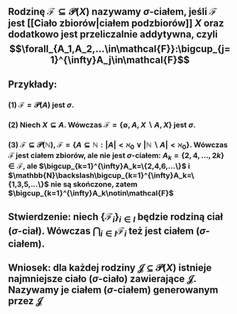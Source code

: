 
## Rodzinę $\mathcal{F}\subseteq\mathcal{P}(X)$ nazywamy **$\sigma$-ciałem**, jeśli $\mathcal{F}$ jest [[Ciało zbiorów|ciałem podzbiorów]] $X$ oraz dodatkowo jest **przeliczalnie addytywna**, czyli $$\forall_{A_1,A_2,...\in\mathcal{F}}:\bigcup_{j=1}^{\infty}A_j\in\mathcal{F}$$
## **Przykłady**:
### (1) $\mathcal{F}=\mathcal{P}(A)$ jest $\sigma$.
### (2) Niech $X\subseteq{A}$. Wówczas $\mathcal{F} = \{\emptyset,A,X\backslash{A}, X\}$  jest $\sigma$.
### (3) $\mathcal{F} \subseteq\mathcal{P}(\mathbb{N}), \mathcal{F}=\{A\subseteq\mathbb{N}:|A|<\aleph_0 \vee|\mathbb{N}\backslash A|<\aleph_0\}$. Wówczas $\mathcal{F}$ jest ciałem zbiorów, ale nie jest $\sigma$-ciałem: $A_k=\{2,4,...,2k\}\in\mathcal{F}$, ale  $\bigcup_{k=1}^{\infty}A_k=\{2,4,6,...\}$ i $\mathbb{N}\backslash\bigcup_{k=1}^{\infty}A_k=\{1,3,5,...\}$ nie są skończone, zatem $\bigcup_{k=1}^{\infty}A_k\notin\mathcal{F}$
## **Stwierdzenie**: niech $\{\mathcal{F}_i\}_{i\in{}I}$ będzie rodziną ciał ($\sigma$-ciał).  Wówczas $\bigcap_{i\in I}\mathcal{F}_i$ też jest ciałem ($\sigma$-ciałem).
## **Wniosek**: dla każdej rodziny $\mathcal{J}\subseteq\mathcal{P}(X)$ istnieje najmniejsze ciało ($\sigma$-ciało) zawierające $\mathcal{J}$. Nazywamy je **ciałem ($\sigma$-ciałem) generowanym przez $\mathcal{J}$**
